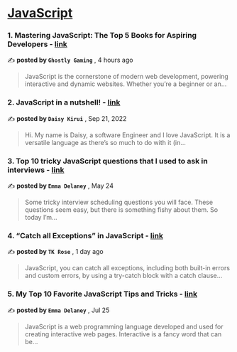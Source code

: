 
<h1><a href=https://medium.com/tag/javascript-development/recommended target="_blank" rel="noopener noreferrer">JavaScript</a></h1>
<h3>1. Mastering JavaScript: The Top 5 Books for Aspiring Developers - <a href=https://medium.com/@unboundfireeee/mastering-javascript-the-top-5-books-for-aspiring-developers-d1268e284dd1?source=tag_recommended_feed---------0-84----------javascript_development----------f8041565_5289_496e_b61c_706ac9167e6e------- target="_blank" rel="noopener noreferrer">link</a></h3>

✍️ **posted by `Ghostly Gaming`** <date> , 4 hours ago</date>

<blockquote>JavaScript is the cornerstone of modern web development, powering interactive and dynamic websites. Whether you’re a beginner or an…</blockquote>

<h3>2. JavaScript in a nutshell! - <a href=https://medium.com/@daisykkirui/javascript-in-a-nutshell-669dab5b6e78?source=tag_recommended_feed---------1-107----------javascript_development----------f8041565_5289_496e_b61c_706ac9167e6e------- target="_blank" rel="noopener noreferrer">link</a></h3>

✍️ **posted by `Daisy Kirui`** <date> , Sep 21, 2022</date>

<blockquote>Hi. My name is Daisy, a software Engineer and I love JavaScript. It is a versatile language as there’s so much to do with it (in…</blockquote>

<h3>3. Top 10 tricky JavaScript questions that I used to ask in interviews - <a href=https://medium.com/@emma-delaney/top-10-tricky-javascript-questions-that-i-used-to-ask-in-interviews-2cb3912271a9?source=tag_recommended_feed---------2-85----------javascript_development----------f8041565_5289_496e_b61c_706ac9167e6e------- target="_blank" rel="noopener noreferrer">link</a></h3>

✍️ **posted by `Emma Delaney`** <date> , May 24</date>

<blockquote>Some tricky interview scheduling questions you will face. These questions seem easy, but there is something fishy about them. So today I’m…</blockquote>

<h3>4. “Catch all Exceptions” in JavaScript - <a href=https://medium.com/javascript-in-plain-english/catch-all-exceptions-in-javascript-a434f2ea2769?source=tag_recommended_feed---------3-84----------javascript_development----------f8041565_5289_496e_b61c_706ac9167e6e------- target="_blank" rel="noopener noreferrer">link</a></h3>

✍️ **posted by `TK Rose`** <date> , 1 day ago</date>

<blockquote>JavaScript, you can catch all exceptions, including both built-in errors and custom errors, by using a try-catch block with a catch clause…</blockquote>

<h3>5. My Top 10 Favorite JavaScript Tips and Tricks - <a href=https://medium.com/@emma-delaney/my-top-10-favorite-javascript-tips-and-tricks-bf0ec0b9bf1d?source=tag_recommended_feed---------4-85----------javascript_development----------f8041565_5289_496e_b61c_706ac9167e6e------- target="_blank" rel="noopener noreferrer">link</a></h3>

✍️ **posted by `Emma Delaney`** <date> , Jul 25</date>

<blockquote>JavaScript is a web programming language developed and used for creating interactive web pages. Interactive is a fancy word that can be…</blockquote>

